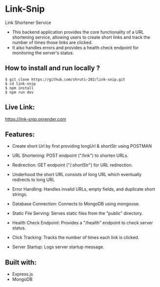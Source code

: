 # Link-Snip
 Link Shortener Service 
- This backend application provides the core functionality of a URL shortening service, allowing users to create short links and track the number of times those links are clicked.
- It also handles errors and provides a health check endpoint for monitoring the server's status.

## How to install and run locally ?
```
$ git clone https://github.com/shruti-202/link-snip.git
$ cd link-snip
$ npm install
$ npm run dev
```

## Live Link:
https://link-snip.onrender.com

## Features:
- Create short Url by first providing longUrl & shortStr using POSTMAN
  
- URL Shortening: POST endpoint ("/link") to shorten URLs.

- Redirection: GET endpoint ("/:shortStr") for URL redirection.

- Underhood the short URL consists of long URL which eventually redirects to long URL 

- Error Handling: Handles invalid URLs, empty fields, and duplicate short strings.
  
- Database Connection: Connects to MongoDB using mongoose.

- Static File Serving: Serves static files from the "public" directory.

- Health Check Endpoint: Provides a "/health" endpoint to check server status.

- Click Tracking: Tracks the number of times each link is clicked.

- Server Startup: Logs server startup message.

## Built with:
- Express.js
- MongoDB
